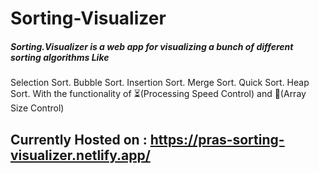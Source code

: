 # Sorting-Visualizer
##### Sorting.Visualizer is a web app for visualizing a bunch of different sorting algorithms Like

Selection Sort.
Bubble Sort.
Insertion Sort.
Merge Sort.
Quick Sort.
Heap Sort.
With the functionality of ⏳(Processing Speed Control) and 📏(Array Size Control)
## Currently Hosted on : https://pras-sorting-visualizer.netlify.app/
